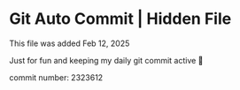 # Git Auto Commit | Hidden File

This file was added Feb 12, 2025

Just for fun and keeping my daily git commit active 🤪

commit number: 2323612
